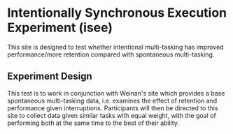 # Intentionally Synchronous Execution Experiment (isee)

This site is designed to test whether intentional multi-tasking has improved performance/more retention compared with spontaneous multi-tasking. 

## Experiment Design

This test is to work in conjunction with Weinan's site which provides a base spontaneous multi-tasking data, i.e. examines the effect of retention and performance given interruptions. Participants will then be directed to this site to collect data given similar tasks with equal weight, with the goal of performing both at the same time to the best of their ability.
